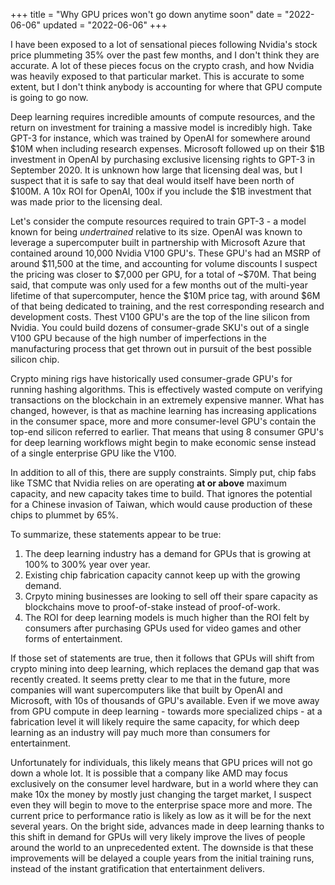 +++
title = "Why GPU prices won't go down anytime soon"
date = "2022-06-06"
updated = "2022-06-06"
+++

I have been exposed to a lot of sensational pieces following Nvidia's stock price
plummeting 35% over the past few months, and I don't think they are accurate. A lot of
these pieces focus on the crypto crash, and how Nvidia was heavily exposed to that
particular market. This is accurate to some extent, but I don't think anybody is 
accounting for where that GPU compute is going to go now.

Deep learning requires incredible amounts of compute resources, and the return on
investment for training a massive model is incredibly high. Take GPT-3 for instance, which
was trained by OpenAI for somewhere around \$10M when including research expenses.
Microsoft followed up on their \$1B investment in OpenAI by purchasing exclusive licensing
rights to GPT-3 in September 2020. It is unknown how large that licensing deal was, but I suspect that it
is safe to say that deal would itself have been north of \$100M. A 10x ROI for OpenAI,
100x if you include the $1B investment that was made prior to the licensing deal.

Let's consider the compute resources required to train GPT-3 - a model known for being
*undertrained* relative to its size. OpenAI was known to leverage a supercomputer built
in partnership with Microsoft Azure that contained around 10,000 Nvidia V100 GPU's.
These GPU's had an MSRP of around \$11,500 at the time, and accounting for volume
discounts I suspect the pricing was closer to \$7,000 per GPU, for a total of ~\$70M. That
being said, that compute was only used for a few months out of the multi-year lifetime
of that supercomputer, hence the $10M price tag, with around \$6M of that being dedicated
to training, and the rest corresponding research and development costs. Thest V100 GPU's
are the top of the line silicon from Nvidia. You could build dozens of consumer-grade
SKU's out of a single V100 GPU because of the high number of imperfections in the
manufacturing process that get thrown out in pursuit of the best possible silicon chip.

Crypto mining rigs have historically used consumer-grade GPU's for running hashing
algorithms. This is effectively wasted compute on verifying transactions on the blockchain
in an extremely expensive manner. What has changed, however, is that as machine learning
has increasing applications in the consumer space, more and more consumer-level GPU's
contain the top-end silicon referred to earlier. That means that using 8 consumer GPU's
for deep learning workflows might begin to make economic sense instead of a single
enterprise GPU like the V100.

In addition to all of this, there are supply constraints. Simply put, chip fabs like TSMC
that Nvidia relies on are operating **at or above** maximum capacity, and new capacity
takes time to build. That ignores the potential for a Chinese invasion of Taiwan, which
would cause production of these chips to plummet by 65%.

To summarize, these statements appear to be true:

1. The deep learning industry has a demand for GPUs that is growing at 100% to 300% year
over year.
2. Existing chip fabrication capacity cannot keep up with the growing demand.
3. Crpyto mining businesses are looking to sell off their spare capacity as blockchains
move to proof-of-stake instead of proof-of-work.
4. The ROI for deep learning models is much higher than the ROI felt by consumers after
purchasing GPUs used for video games and other forms of entertainment.

If those set of statements are true, then it follows that GPUs will shift from crypto
mining into deep learning, which replaces the demand gap that was recently created. It
seems pretty clear to me that in the future, more companies will want supercomputers
like that built by OpenAI and Microsoft, with 10s of thousands of GPU's available. Even
if we move away from GPU compute in deep learning - towards more specialized chips - at a
fabrication level it will likely require the same capacity, for which deep learning as an
industry will pay much more than consumers for entertainment.

Unfortunately for individuals, this likely means that GPU prices will not go down a whole
lot. It is possible that a company like AMD may focus exclusively on the consumer level
hardware, but in a world where they can make 10x the money by mostly just changing the target
market, I suspect even they will begin to move to the enterprise space more and more. The
current price to performance ratio is likely as low as it will be for the next several
years. On the bright side, advances made in deep learning thanks to this shift in demand
for GPUs will very likely improve the lives of people around the world to an unprecedented
extent. The downside is that these improvements will be delayed a couple years from the
initial training runs, instead of the instant gratification that entertainment delivers.